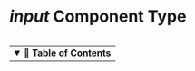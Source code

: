 *input* Component Type
======================

<!-- Table of Contents {{{ -->

<table align="right"><tr><td>
<details open>
<summary>
<strong>📖 Table of Contents</strong>
</summary>

<!-- vim-markdown-toc GitLab -->

<!-- vim-markdown-toc -->

</details>
</td></tr></table>

<!-- }}} -->

